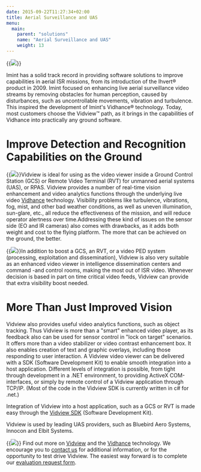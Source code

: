 ```yaml
---
date: 2015-09-22T11:27:34+02:00
title: Aerial Surveillance and UAS
menu:
  main:
    parent: "solutions"
    name: "Aerial Surveillance and UAS"
    weight: 13
---
```

{{<img src="img/solutions/aerial-surveillance-and-uas/uas-launch.jpg" class="small-image floatright">}}

Imint has a solid track record in providing software solutions to improve capabilities in aerial ISR missions, from its introduction of the Ihvert® product in 2009. Imint focused on enhancing live aerial surveillance video streams by removing obstacles for human perception, caused by disturbances, such as uncontrollable movements, vibration and turbulence. This inspired the development of Imint's Vidhance® technology. Today, most customers choose the Vidview™ path, as it brings in the capabilities of Vidhance into practically any ground software.

<!--more-->
# Improve Detection and Recognition Capabilities on the Ground

{{<img src="img/solutions/aerial-surveillance-and-uas/uas-fog.jpg" class="small-image floatright">}}Vidview is ideal for using as the video viewer inside a Ground Control Station (GCS) or Remote Video Terminal (RVT) for unmanned aerial systems (UAS), or RPAS. Vidview provides a number of real-time vision enhancement and video analytics functions through the underlying live video [Vidhance](http://vidhance.com "Vidhance") technology. Visibility problems like turbulence, vibrations, fog, mist, and other bad weather conditions, as well as uneven illumination, sun-glare, etc., all reduce the effectiveness of the mission, and will reduce operator alertness over time.Addressing these kind of issues on the sensor side (EO and IR cameras) also comes with drawbacks, as it adds both weight and cost to the flying platform.  The more that can be achieved on the ground, the better.

{{<img src="img/solutions/aerial-surveillance-and-uas/20131009-dsc_1159_0.jpg" class="small-image floatright">}}In addition to boost a GCS, an RVT, or a video PED system (processing, exploitation and dissemination), Vidview is also very suitable as an enhanced video viewer in intelligence dissemination centers and command -and control rooms, making the most out of ISR video. Whenever decision is based in part on time critical video feeds, Vidview can provide that extra visibility boost needed.

# More Than Just Improved Vision

Vidview also provides useful video analytics functions, such as object tracking. Thus Vidview is more than a "smart" enhanced video player, as its feedback also can be used for sensor control in "lock on target" scenarios. It offers more than a video stabilizer or video contrast enhancement box. It also enables creation of text and graphic overlays, including those responding to user interaction. A Vidview video viewer can be delivered with a SDK (Software Development Kit) to enable smooth integration into a host application. Different levels of integration is possible, from tight through development in a .NET environment, to providing ActiveX COM-interfaces, or simply by remote control of a Vidview application through TCP/IP. (Most of the code in the Vidview SDK is currently written in c# for .net.)

Integration of Vidview into a host application, such as a GCS or RVT is made easy through the [Vidview SDK](/imint.se/vidview/vidview-sdk "Vidview SDK") (Software Development Kit).

Vidview is used by leading UAS providers, such as Bluebird Aero Systems, Innocon and Elbit Systems.

{{<img src="img/solutions/aerial-surveillance-and-uas/20131009-dsc_1106.jpg" class="small-image floatright">}}
Find out more on [Vidview](/imint.se/products/vidview/vidview "Vidview") and the [Vidhance](http://vidhance.com "Vidhance") technology. We encourage you to [contact us](/imint.se/about/contact "Contact") for additional information, or for the opportunity to test drive Vidview. The easiest way forward is to complete our [evaluation request form](/imint.se/form/evaluation-request "Evaluation Request").
